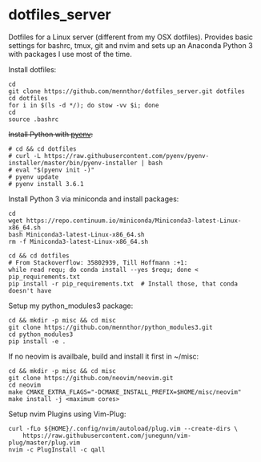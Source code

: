 # dotfiles_server

Dotfiles for a Linux server (different from my OSX dotfiles).
Provides basic settings for bashrc, tmux, git and nvim and sets up an Anaconda Python 3 with packages I use most of the time.

Install dotfiles:

```
cd
git clone https://github.com/mennthor/dotfiles_server.git dotfiles
cd dotfiles
for i in $(ls -d */); do stow -vv $i; done
cd
source .bashrc
```

~~Install Python with [pyenv](https://github.com/pyenv/pyenv-installer):~~

```
# cd && cd dotfiles
# curl -L https://raw.githubusercontent.com/pyenv/pyenv-installer/master/bin/pyenv-installer | bash
# eval "$(pyenv init -)"
# pyenv update
# pyenv install 3.6.1
```

Install Python 3 via miniconda and install packages:

```
cd
wget https://repo.continuum.io/miniconda/Miniconda3-latest-Linux-x86_64.sh
bash Miniconda3-latest-Linux-x86_64.sh
rm -f Miniconda3-latest-Linux-x86_64.sh

cd && cd dotfiles
# From Stackoverflow: 35802939, Till Hoffmann :+1:
while read requ; do conda install --yes $requ; done < pip_requirements.txt
pip install -r pip_requirements.txt  # Install those, that conda doesn't have
```

Setup my python_modules3 package:

```
cd && mkdir -p misc && cd misc
git clone https://github.com/mennthor/python_modules3.git
cd python_modules3
pip install -e .
```

If no neovim is availbale, build and install it first in ~/misc:

```
cd && mkdir -p misc && cd misc
git clone https://github.com/neovim/neovim.git
cd neovim
make CMAKE_EXTRA_FLAGS="-DCMAKE_INSTALL_PREFIX=$HOME/misc/neovim"
make install -j <maximum cores>
```

Setup nvim Plugins using Vim-Plug:

```
curl -fLo ${HOME}/.config/nvim/autoload/plug.vim --create-dirs \
    https://raw.githubusercontent.com/junegunn/vim-plug/master/plug.vim
nvim -c PlugInstall -c qall
```
